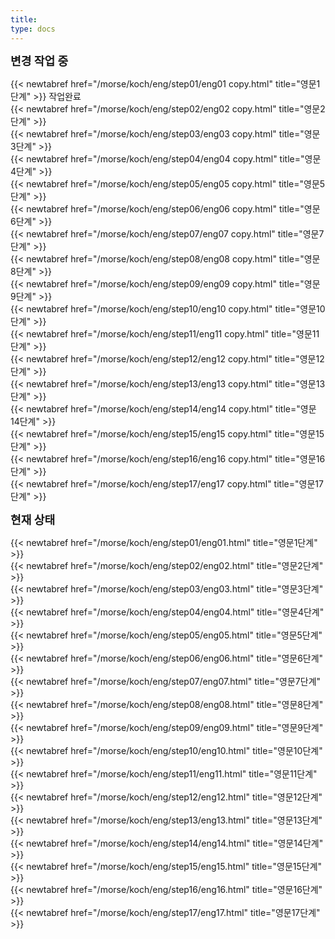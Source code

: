 ```yaml
---
title:
type: docs
---
```



<b><span style="font-size:130%">
변경 작업 중
</b></span>

{{< newtabref href="/morse/koch/eng/step01/eng01 copy.html" title="영문1단계" >}} 작업완료<br>
{{< newtabref href="/morse/koch/eng/step02/eng02 copy.html" title="영문2단계" >}}<br>
{{< newtabref href="/morse/koch/eng/step03/eng03 copy.html" title="영문3단계" >}}<br>
{{< newtabref href="/morse/koch/eng/step04/eng04 copy.html" title="영문4단계" >}}<br>
{{< newtabref href="/morse/koch/eng/step05/eng05 copy.html" title="영문5단계" >}}<br>
{{< newtabref href="/morse/koch/eng/step06/eng06 copy.html" title="영문6단계" >}}<br>
{{< newtabref href="/morse/koch/eng/step07/eng07 copy.html" title="영문7단계" >}}<br>
{{< newtabref href="/morse/koch/eng/step08/eng08 copy.html" title="영문8단계" >}}<br>
{{< newtabref href="/morse/koch/eng/step09/eng09 copy.html" title="영문9단계" >}}<br>
{{< newtabref href="/morse/koch/eng/step10/eng10 copy.html" title="영문10단계" >}}<br>
{{< newtabref href="/morse/koch/eng/step11/eng11 copy.html" title="영문11단계" >}}<br>
{{< newtabref href="/morse/koch/eng/step12/eng12 copy.html" title="영문12단계" >}}<br>
{{< newtabref href="/morse/koch/eng/step13/eng13 copy.html" title="영문13단계" >}}<br>
{{< newtabref href="/morse/koch/eng/step14/eng14 copy.html" title="영문14단계" >}}<br>
{{< newtabref href="/morse/koch/eng/step15/eng15 copy.html" title="영문15단계" >}}<br>
{{< newtabref href="/morse/koch/eng/step16/eng16 copy.html" title="영문16단계" >}}<br>
{{< newtabref href="/morse/koch/eng/step17/eng17 copy.html" title="영문17단계" >}}<br>

<b><span style="font-size:130%">
현재 상태
</b></span>

{{< newtabref href="/morse/koch/eng/step01/eng01.html" title="영문1단계" >}}<br>
{{< newtabref href="/morse/koch/eng/step02/eng02.html" title="영문2단계" >}}<br>
{{< newtabref href="/morse/koch/eng/step03/eng03.html" title="영문3단계" >}}<br>
{{< newtabref href="/morse/koch/eng/step04/eng04.html" title="영문4단계" >}}<br>
{{< newtabref href="/morse/koch/eng/step05/eng05.html" title="영문5단계" >}}<br>
{{< newtabref href="/morse/koch/eng/step06/eng06.html" title="영문6단계" >}}<br>
{{< newtabref href="/morse/koch/eng/step07/eng07.html" title="영문7단계" >}}<br>
{{< newtabref href="/morse/koch/eng/step08/eng08.html" title="영문8단계" >}}<br>
{{< newtabref href="/morse/koch/eng/step09/eng09.html" title="영문9단계" >}}<br>
{{< newtabref href="/morse/koch/eng/step10/eng10.html" title="영문10단계" >}}<br>
{{< newtabref href="/morse/koch/eng/step11/eng11.html" title="영문11단계" >}}<br>
{{< newtabref href="/morse/koch/eng/step12/eng12.html" title="영문12단계" >}}<br>
{{< newtabref href="/morse/koch/eng/step13/eng13.html" title="영문13단계" >}}<br>
{{< newtabref href="/morse/koch/eng/step14/eng14.html" title="영문14단계" >}}<br>
{{< newtabref href="/morse/koch/eng/step15/eng15.html" title="영문15단계" >}}<br>
{{< newtabref href="/morse/koch/eng/step16/eng16.html" title="영문16단계" >}}<br>
{{< newtabref href="/morse/koch/eng/step17/eng17.html" title="영문17단계" >}}<br>